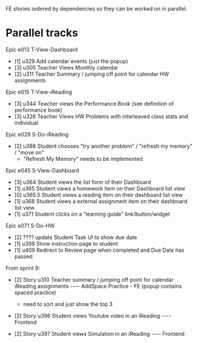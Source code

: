 FE stories ordered by dependencies so they can be worked on in parallel.

# Parallel tracks

Epic e013 T-View-Dashboard
- [1] u329 Add calendar events (just the popup)
- [3] u305 Teacher Views Monthly calendar
- [2] u311 Teacher Summary / jumping off point for calendar HW assignments

Epic e015 T-View-iReading
- [3] u344 Teacher views the Performance Book (see definition of performance book)
- [3] u326 Teacher Views HW Problems with interleaved class stats and individual

Epic e028 S-Do-iReading
- [2] u388 Student chooses "try another problem" / "refresh my memory" / "move on"
  - "Refresh My Memory" needs to be implemented

Epic e045 S-View-Dashboard
- [3] u364 Student views the list form of their Dashboard
- [1] u365 Student views a homework item on their Dashboard list view
- [0] u365.5 Student views a reading item on their dashboard list view
- [1] u368 Student views a external assignment item on their dashboard list view
- [1] u371 Student clicks on a "learning guide" link/button/widget

Epic e071 S-Do-HW
- [2] ???? update Student Task UI to show due date
- [1] u398 Show instruction page to student
- [1] u409 Redirect to Review page when completed and Due Date has passed

From sprint 9:

- [2] Story u310 Teacher summary / jumping off point for calendar iReading assignments ---- AddSpace Practice - FE (popup contains spaced practice)
  - need to sort and just show the top 3

- [2] Story u396 Student views Youtube video in an iReading ---- Frontend
- [2] Story u397 Student views Simulation in an iReading ---- Frontend
